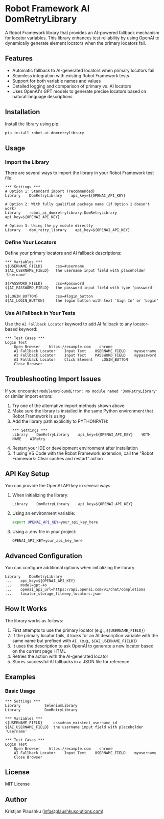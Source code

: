 # Robot Framework AI DomRetryLibrary

A Robot Framework library that provides an AI-powered fallback mechanism for locator variables. This library enhances test reliability by using OpenAI to dynamically generate element locators when the primary locators fail.

## Features

- Automatic fallback to AI-generated locators when primary locators fail
- Seamless integration with existing Robot Framework tests
- Support for both variable names and values
- Detailed logging and comparison of primary vs. AI locators
- Uses OpenAI's GPT models to generate precise locators based on natural language descriptions

## Installation

Install the library using pip:

```bash
pip install robot-ai-domretrylibrary
```

## Usage

### Import the Library

There are several ways to import the library in your Robot Framework test file:

```robotframework
*** Settings ***
# Option 1: Standard import (recommended)
Library    DomRetryLibrary    api_key=${OPENAI_API_KEY}

# Option 2: With fully qualified package name (if Option 1 doesn't work)
Library    robot_ai_domretrylibrary.DomRetryLibrary    api_key=${OPENAI_API_KEY}

# Option 3: Using the py module directly
Library    dom_retry_library    api_key=${OPENAI_API_KEY}
```

### Define Your Locators

Define your primary locators and AI fallback descriptions:

```robotframework
*** Variables ***
${USERNAME_FIELD}      css=#username
${AI_USERNAME_FIELD}   the username input field with placeholder 'Username'

${PASSWORD_FIELD}      css=#password
${AI_PASSWORD_FIELD}   the password input field with type 'password'

${LOGIN_BUTTON}        css=#login_button
${AI_LOGIN_BUTTON}     the login button with text 'Sign In' or 'Login'
```

### Use AI Fallback in Your Tests

Use the `AI Fallback Locator` keyword to add AI fallback to any locator-based keyword:

```robotframework
*** Test Cases ***
Login Test
    Open Browser    https://example.com    chrome
    AI Fallback Locator    Input Text    USERNAME_FIELD    myusername
    AI Fallback Locator    Input Text    PASSWORD_FIELD    mypassword
    AI Fallback Locator    Click Element    LOGIN_BUTTON
    Close Browser
```

## Troubleshooting Import Issues

If you encounter `ModuleNotFoundError: No module named 'DomRetryLibrary'` or similar import errors:

1. Try one of the alternative import methods shown above
2. Make sure the library is installed in the same Python environment that Robot Framework is using
3. Add the library path explicitly to PYTHONPATH:
   ```robotframework
   *** Settings ***
   Library    DomRetryLibrary    api_key=${OPENAI_API_KEY}    WITH NAME    AIRetry
   ```
4. Restart your IDE or development environment after installation
5. If using VS Code with the Robot Framework extension, call the "Robot Framework: Clear caches and restart" action

## API Key Setup

You can provide the OpenAI API key in several ways:

1. When initializing the library:
   ```robotframework
   Library    DomRetryLibrary    api_key=${OPENAI_API_KEY}
   ```

2. Using an environment variable:
   ```bash
   export OPENAI_API_KEY=your_api_key_here
   ```

3. Using a .env file in your project:
   ```
   OPENAI_API_KEY=your_api_key_here
   ```

## Advanced Configuration

You can configure additional options when initializing the library:

```robotframework
Library    DomRetryLibrary    
...    api_key=${OPENAI_API_KEY}    
...    model=gpt-4o    
...    openai_api_url=https://api.openai.com/v1/chat/completions    
...    locator_storage_file=my_locators.json
```

## How It Works

The library works as follows:

1. First attempts to use the primary locator (e.g., `${USERNAME_FIELD}`)
2. If the primary locator fails, it looks for an AI description variable with the same name but prefixed with `AI_` (e.g., `${AI_USERNAME_FIELD}`)
3. It uses the description to ask OpenAI to generate a new locator based on the current page HTML
4. Retries the action with the AI-generated locator
5. Stores successful AI fallbacks in a JSON file for reference

## Examples

### Basic Usage

```robotframework
*** Settings ***
Library           SeleniumLibrary
Library           DomRetryLibrary

*** Variables ***
${USERNAME_FIELD}     css=#non_existent_username_id
${AI_USERNAME_FIELD}  the username input field with placeholder 'Username'

*** Test Cases ***
Login Test
    Open Browser    https://example.com    chrome
    AI Fallback Locator    Input Text    USERNAME_FIELD    myusername
    Close Browser
```

## License

MIT License

## Author

Kristijan Plaushku (info@plaushkusolutions.com) 
